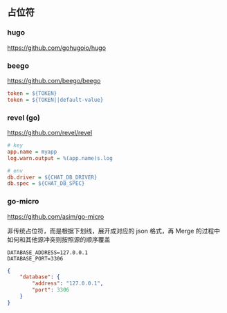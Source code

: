 ## 占位符

### hugo

https://github.com/gohugoio/hugo



### beego

https://github.com/beego/beego

```ini
token = ${TOKEN}
token = ${TOKEN||default-value}
```

### revel (go)

https://github.com/revel/revel

```ini
# key
app.name = myapp
log.warn.output = %(app.name)s.log

# env
db.driver = ${CHAT_DB_DRIVER}
db.spec = ${CHAT_DB_SPEC}
```


### go-micro

https://github.com/asim/go-micro

非传统占位符，而是根据下划线，展开成对应的 json 格式，再 Merge 的过程中如何和其他源冲突则按照源的顺序覆盖

```env
DATABASE_ADDRESS=127.0.0.1
DATABASE_PORT=3306
```

```json
{
    "database": {
        "address": "127.0.0.1",
        "port": 3306
    }
}
```
